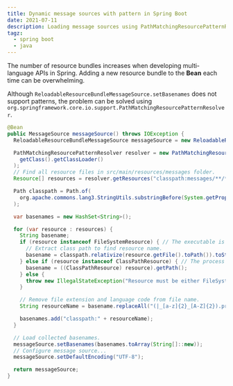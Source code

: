```yaml
---
title: Dynamic message sources with pattern in Spring Boot
date: 2021-07-11
description: Loading message sources using PathMatchingResourcePatternResolver in Spring Boot
tagz:
  - spring boot
  - java
---
```


The number of resource bundles increases when developing multi-language APIs in Spring. Adding a new resource bundle to the **Bean** each time can be overwhelming.

Although `ReloadableResourceBundleMessageSource.setBasenames` does not support patterns, the problem can be solved using `org.springframework.core.io.support.PathMatchingResourcePatternResolver`.

```java
@Bean
public MessageSource messageSource() throws IOException {
  ReloadableResourceBundleMessageSource messageSource = new ReloadableResourceBundleMessageSource();

  PathMatchingResourcePatternResolver resolver = new PathMatchingResourcePatternResolver(
    getClass().getClassLoader()
  );
  // Find all resource files in src/main/resources/messages folder.
  Resource[] resources = resolver.getResources("classpath:messages/**/*.properties");

  Path classpath = Path.of(
    org.apache.commons.lang3.StringUtils.substringBefore(System.getProperty("java.class.path"), ":")
  );

  var basenames = new HashSet<String>();

  for (var resource : resources) {
    String basename;
    if (resource instanceof FileSystemResource) { // The executable is class file (target/classes etc).
      // Extract class path to find resource name.
      basename = classpath.relativize(resource.getFile().toPath()).toString();
    } else if (resource instanceof ClassPathResource) { // The process is jar-like single file.
      basename = ((ClassPathResource) resource).getPath();
    } else {
      throw new IllegalStateException("Resource must be either FileSystemResource or ClassPathResource.");
    }

    // Remove file extension and language code from file name.
    String resourceName = basename.replaceAll("(|_[a-z]{2}_[A-Z]{2}).properties$", "");

    basenames.add("classpath:" + resourceName);
  }

  // Load collected basenames.
  messageSource.setBasenames(basenames.toArray(String[]::new));
  // Configure message source...
  messageSource.setDefaultEncoding("UTF-8");

  return messageSource;
}
```
